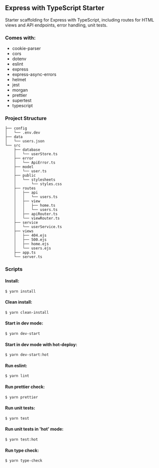 ## Express with TypeScript Starter

Starter scaffolding for Express with TypeScript, including routes for HTML views and API endpoints, error handling, unit tests.

### Comes with:
- cookie-parser
- cors
- dotenv
- eslint
- express
- express-async-errors
- helmet
- jest
- morgan
- prettier
- supertest
- typescript

### Project Structure

```
├── config
│   └── .env.dev
├── data
│   └── users.json
└── src
    ├── database
    │   └── userStore.ts
    ├── error
    │   └── ApiError.ts
    ├── model
    │   └── user.ts
    ├── public
    │   └── stylesheets
    │       └── styles.css
    ├── routes
    │   ├── api
    │   │   └── users.ts
    │   ├── view
    │   │   ├── home.ts
    │   │   └── users.ts
    │   ├── apiRouter.ts
    │   └── viewRouter.ts
    ├── service
    │   └── userService.ts
    ├── views
    │   ├── 404.ejs
    │   ├── 500.ejs
    │   ├── home.ejs
    │   └── users.ejs
    ├── app.ts
    └── server.ts
```

### Scripts

#### Install:

```
$ yarn install
```

#### Clean install:

```
$ yarn clean-install
```

#### Start in dev mode:

```
$ yarn dev-start
```

#### Start in dev mode with hot-deploy:

```
$ yarn dev-start:hot
```

#### Run eslint:

```
$ yarn lint
```

#### Run prettier check:

```
$ yarn prettier
```

#### Run unit tests:

```
$ yarn test
```

#### Run unit tests in 'hot' mode:

```
$ yarn test:hot
```

#### Run type check:

```
$ yarn type-check
```
